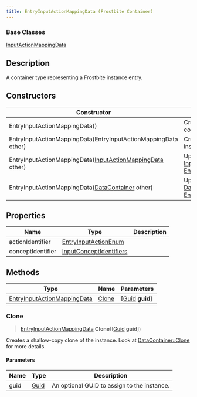 ```yaml
---
title: EntryInputActionMappingData (Frostbite Container)
---
```

### Base Classes

[InputActionMappingData](InputActionMappingData)

## Description

A container type representing a Frostbite instance entry.

## Constructors

| Constructor                                                                            | Description                                                                                                                                   |
| -------------------------------------------------------------------------------------- | --------------------------------------------------------------------------------------------------------------------------------------------- |
| EntryInputActionMappingData()                                                          | Create a new instance of this container type.                                                                                                 |
| EntryInputActionMappingData(EntryInputActionMappingData other)                         | Create a reference copy of an instance of the same type.                                                                                      |
| EntryInputActionMappingData([InputActionMappingData](InputActionMappingData) other)    | Upcast an instance of type [InputActionMappingData](InputActionMappingData) to [EntryInputActionMappingData](EntryInputActionMappingData).    |
| EntryInputActionMappingData([DataContainer](/vext/ref/cls/shr/datacontainer) other) | Upcast an instance of type [DataContainer](/vext/ref/cls/shr/datacontainer) to [EntryInputActionMappingData](EntryInputActionMappingData). |

## Properties

| Name              | Type                                               | Description |
| ----------------- | -------------------------------------------------- | ----------- |
| actionIdentifier  | [EntryInputActionEnum](EntryInputActionEnum)       |             |
| conceptIdentifier | [InputConceptIdentifiers](InputConceptIdentifiers) |             |

## Methods

| Type                                                       | Name            | Parameters                                     |
| ---------------------------------------------------------- | --------------- | ---------------------------------------------- |
| [EntryInputActionMappingData](EntryInputActionMappingData) | [Clone](#clone) | \[[Guid](/vext/ref/cls/shr/guid) **guid**\] |

### Clone

> [EntryInputActionMappingData](EntryInputActionMappingData) **Clone**(\[[Guid](/vext/ref/cls/shr/guid) **guid**\])

Creates a shallow-copy clone of the instance. Look at [DataContainer::Clone](/vext/ref/cls/shr/datacontainer#clone) for more details.

#### Parameters

| Name | Type         | Description                                 |
| ---- | ------------ | ------------------------------------------- |
| guid | [Guid](Guid) | An optional GUID to assign to the instance. |
